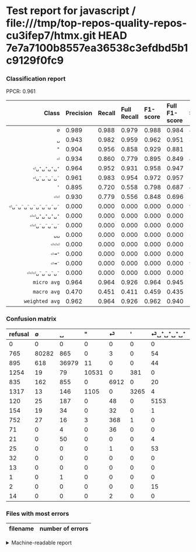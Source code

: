 # Test report for javascript / file:///tmp/top-repos-quality-repos-cu3ifep7/htmx.git HEAD 7e7a7100b8557ea36538c3efdbd5b1c9129f0fc9

### Classification report

PPCR: 0.961

| Class | Precision | Recall | Full Recall | F1-score | Full F1-score | Support | Full Support | PPCR |
|------:|:----------|:-------|:------------|:---------|:---------|:--------|:-------------|:-----|
| `∅` | 0.989| 0.988| 0.979| 0.988| 0.984| 81272| 82037| 0.991 |
| `␣` | 0.943| 0.982| 0.959| 0.962| 0.951| 37662| 38557| 0.977 |
| `"` | 0.904| 0.956| 0.858| 0.929| 0.881| 11014| 12268| 0.898 |
| `⏎` | 0.934| 0.860| 0.779| 0.895| 0.849| 8040| 8875| 0.906 |
| `⏎␣⁺␣⁺␣⁺␣⁺` | 0.964| 0.952| 0.931| 0.958| 0.947| 5413| 5533| 0.978 |
| `⏎␣⁻␣⁻␣⁻␣⁻` | 0.961| 0.983| 0.954| 0.972| 0.957| 5068| 5222| 0.971 |
| `'` | 0.895| 0.720| 0.558| 0.798| 0.687| 4535| 5852| 0.775 |
| `⏎⏎` | 0.930| 0.779| 0.556| 0.848| 0.696| 1876| 2628| 0.714 |
| `⏎␣⁻␣⁻␣⁻␣⁻␣⁻␣⁻␣⁻␣⁻` | 0.000| 0.000| 0.000| 0.000| 0.000| 92| 124| 0.742 |
| `⏎⏎␣⁺␣⁺␣⁺␣⁺` | 0.000| 0.000| 0.000| 0.000| 0.000| 54| 79| 0.684 |
| `⏎⏎␣⁻␣⁻␣⁻␣⁻` | 0.000| 0.000| 0.000| 0.000| 0.000| 54| 125| 0.432 |
| `␣␣` | 0.000| 0.000| 0.000| 0.000| 0.000| 54| 75| 0.720 |
| `⏎⏎⏎` | 0.000| 0.000| 0.000| 0.000| 0.000| 20| 21| 0.952 |
| `⏎⇥⁺` | 0.000| 0.000| 0.000| 0.000| 0.000| 15| 17| 0.882 |
| `⏎⇥⁻` | 0.000| 0.000| 0.000| 0.000| 0.000| 9| 22| 0.409 |
| `⏎⏎⏎␣⁻␣⁻␣⁻␣⁻` | 0.000| 0.000| 0.000| 0.000| 0.000| 7| 21| 0.333 |
| `micro avg` | 0.964| 0.964| 0.926| 0.964| 0.945| 155185| 161456| 0.961 |
| `macro avg` | 0.470| 0.451| 0.411| 0.459| 0.435| 155185| 161456| 0.961 |
| `weighted avg` | 0.962| 0.964| 0.926| 0.962| 0.940| 155185| 161456| 0.961 |

### Confusion matrix

|refusal|  ∅| ␣| "| ⏎| '| ⏎␣⁺␣⁺␣⁺␣⁺| ⏎␣⁻␣⁻␣⁻␣⁻| ⏎⏎| ⏎⏎␣⁻␣⁻␣⁻␣⁻| ␣␣| ⏎⏎␣⁺␣⁺␣⁺␣⁺| ⏎␣⁻␣⁻␣⁻␣⁻␣⁻␣⁻␣⁻␣⁻| ⏎⇥⁻| ⏎⏎⏎| ⏎⇥⁺| ⏎⏎⏎␣⁻␣⁻␣⁻␣⁻| 
|:---|:---|:---|:---|:---|:---|:---|:---|:---|:---|:---|:---|:---|:---|:---|:---|:---|
|0 |0 |0 |0 |0 |0 |0 |0 |0 |0 |0 |0 |0 |0 |0 |0 |0 |
|765 |80282 |865 |0 |3 |0 |54 |64 |4 |0 |0 |0 |0 |0 |0 |0 |0 |
|895 |618 |36979 |11 |0 |0 |44 |8 |2 |0 |0 |0 |0 |0 |0 |0 |0 |
|1254 |19 |79 |10531 |0 |381 |0 |4 |0 |0 |0 |0 |0 |0 |0 |0 |0 |
|835 |162 |855 |0 |6912 |0 |20 |6 |85 |0 |0 |0 |0 |0 |0 |0 |0 |
|1317 |13 |146 |1105 |0 |3265 |4 |2 |0 |0 |0 |0 |0 |0 |0 |0 |0 |
|120 |25 |187 |0 |48 |0 |5153 |0 |0 |0 |0 |0 |0 |0 |0 |0 |0 |
|154 |19 |34 |0 |32 |0 |1 |4982 |0 |0 |0 |0 |0 |0 |0 |0 |0 |
|752 |27 |16 |3 |368 |1 |0 |0 |1461 |0 |0 |0 |0 |0 |0 |0 |0 |
|71 |0 |4 |0 |36 |0 |0 |14 |0 |0 |0 |0 |0 |0 |0 |0 |0 |
|21 |0 |50 |0 |0 |0 |4 |0 |0 |0 |0 |0 |0 |0 |0 |0 |0 |
|25 |0 |0 |0 |1 |0 |53 |0 |0 |0 |0 |0 |0 |0 |0 |0 |0 |
|32 |0 |0 |0 |0 |0 |0 |92 |0 |0 |0 |0 |0 |0 |0 |0 |0 |
|13 |0 |0 |0 |0 |0 |0 |9 |0 |0 |0 |0 |0 |0 |0 |0 |0 |
|1 |0 |1 |0 |0 |0 |0 |0 |19 |0 |0 |0 |0 |0 |0 |0 |0 |
|2 |0 |0 |0 |0 |0 |15 |0 |0 |0 |0 |0 |0 |0 |0 |0 |0 |
|14 |0 |0 |0 |2 |0 |0 |5 |0 |0 |0 |0 |0 |0 |0 |0 |0 |

### Files with most errors

| filename | number of errors|
|:----:|:-----|

<details>
    <summary>Machine-readable report</summary>
```json
{
  "cl_report": {"\"": {"f1-score": 0.9293152135545358, "precision": 0.9039484978540773, "recall": 0.9561467223533684, "support": 11014}, "\u0027": {"f1-score": 0.7980933757027621, "precision": 0.8952563751028242, "recall": 0.7199558985667034, "support": 4535}, "macro avg": {"f1-score": 0.45939038865526394, "precision": 0.46995415189868206, "recall": 0.45120442009165107, "support": 155185}, "micro avg": {"f1-score": 0.9637851596481619, "precision": 0.9637851596481619, "recall": 0.9637851596481619, "support": 155185}, "weighted avg": {"f1-score": 0.9621926714130712, "precision": 0.9617826373216596, "recall": 0.9637851596481619, "support": 155185}, "\u2205": {"f1-score": 0.9884693758195485, "precision": 0.9891209265077312, "recall": 0.9878186829412344, "support": 81272}, "\u23ce": {"f1-score": 0.8952208263178345, "precision": 0.9338016752229127, "recall": 0.8597014925373134, "support": 8040}, "\u23ce\u21e5\u207a": {"f1-score": 0.0, "precision": 0.0, "recall": 0.0, "support": 15}, "\u23ce\u21e5\u207b": {"f1-score": 0.0, "precision": 0.0, "recall": 0.0, "support": 9}, "\u23ce\u23ce": {"f1-score": 0.8476936466492603, "precision": 0.9299809038828771, "recall": 0.7787846481876333, "support": 1876}, "\u23ce\u23ce\u23ce": {"f1-score": 0.0, "precision": 0.0, "recall": 0.0, "support": 20}, "\u23ce\u23ce\u23ce\u2423\u207b\u2423\u207b\u2423\u207b\u2423\u207b": {"f1-score": 0.0, "precision": 0.0, "recall": 0.0, "support": 7}, "\u23ce\u23ce\u2423\u207a\u2423\u207a\u2423\u207a\u2423\u207a": {"f1-score": 0.0, "precision": 0.0, "recall": 0.0, "support": 54}, "\u23ce\u23ce\u2423\u207b\u2423\u207b\u2423\u207b\u2423\u207b": {"f1-score": 0.0, "precision": 0.0, "recall": 0.0, "support": 54}, "\u23ce\u2423\u207a\u2423\u207a\u2423\u207a\u2423\u207a": {"f1-score": 0.9577176842300902, "precision": 0.9635377711293942, "recall": 0.9519674856826159, "support": 5413}, "\u23ce\u2423\u207b\u2423\u207b\u2423\u207b\u2423\u207b": {"f1-score": 0.9717183538131461, "precision": 0.9606633243347474, "recall": 0.9830307813733228, "support": 5068}, "\u23ce\u2423\u207b\u2423\u207b\u2423\u207b\u2423\u207b\u2423\u207b\u2423\u207b\u2423\u207b\u2423\u207b": {"f1-score": 0.0, "precision": 0.0, "recall": 0.0, "support": 92}, "\u2423": {"f1-score": 0.9620177423970447, "precision": 0.9429569563443493, "recall": 0.981865009824226, "support": 37662}, "\u2423\u2423": {"f1-score": 0.0, "precision": 0.0, "recall": 0.0, "support": 54}},
  "cl_report_full": {"\"": {"f1-score": 0.8805920227443766, "precision": 0.9039484978540773, "recall": 0.8584121291164004, "support": 12268}, "\u0027": {"f1-score": 0.6874407832403411, "precision": 0.8952563751028242, "recall": 0.557928913192071, "support": 5852}, "macro avg": {"f1-score": 0.4345305249743766, "precision": 0.46995415189868206, "recall": 0.41088353571051234, "support": 161456}, "micro avg": {"f1-score": 0.9446976228599581, "precision": 0.9637851596481619, "recall": 0.9263514517887226, "support": 161456}, "weighted avg": {"f1-score": 0.9402483980320091, "precision": 0.9594570864062152, "recall": 0.9263514517887226, "support": 161456}, "\u2205": {"f1-score": 0.9838359824021764, "precision": 0.9891209265077312, "recall": 0.9786072138181552, "support": 82037}, "\u23ce": {"f1-score": 0.8492965534189346, "precision": 0.9338016752229127, "recall": 0.7788169014084507, "support": 8875}, "\u23ce\u21e5\u207a": {"f1-score": 0.0, "precision": 0.0, "recall": 0.0, "support": 17}, "\u23ce\u21e5\u207b": {"f1-score": 0.0, "precision": 0.0, "recall": 0.0, "support": 22}, "\u23ce\u23ce": {"f1-score": 0.6958799714217672, "precision": 0.9299809038828771, "recall": 0.5559360730593608, "support": 2628}, "\u23ce\u23ce\u23ce": {"f1-score": 0.0, "precision": 0.0, "recall": 0.0, "support": 21}, "\u23ce\u23ce\u23ce\u2423\u207b\u2423\u207b\u2423\u207b\u2423\u207b": {"f1-score": 0.0, "precision": 0.0, "recall": 0.0, "support": 21}, "\u23ce\u23ce\u2423\u207a\u2423\u207a\u2423\u207a\u2423\u207a": {"f1-score": 0.0, "precision": 0.0, "recall": 0.0, "support": 79}, "\u23ce\u23ce\u2423\u207b\u2423\u207b\u2423\u207b\u2423\u207b": {"f1-score": 0.0, "precision": 0.0, "recall": 0.0, "support": 125}, "\u23ce\u2423\u207a\u2423\u207a\u2423\u207a\u2423\u207a": {"f1-score": 0.9471555923168826, "precision": 0.9635377711293942, "recall": 0.9313211639255377, "support": 5533}, "\u23ce\u2423\u207b\u2423\u207b\u2423\u207b\u2423\u207b": {"f1-score": 0.9573405073020754, "precision": 0.9606633243347474, "recall": 0.9540405974722329, "support": 5222}, "\u23ce\u2423\u207b\u2423\u207b\u2423\u207b\u2423\u207b\u2423\u207b\u2423\u207b\u2423\u207b\u2423\u207b": {"f1-score": 0.0, "precision": 0.0, "recall": 0.0, "support": 124}, "\u2423": {"f1-score": 0.9509469867434713, "precision": 0.9429569563443493, "recall": 0.9590735793759888, "support": 38557}, "\u2423\u2423": {"f1-score": 0.0, "precision": 0.0, "recall": 0.0, "support": 75}},
  "ppcr": 0.9611596967594886
}
```
</details>
